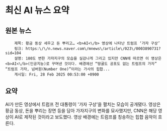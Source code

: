 # 최신 AI 뉴스 요약

## 원본 뉴스
		제목: 황금 동상 세우고 돈 뿌리고… <b>AI<\/b> 영상에 나타난 트럼프 ‘가자 구상’
		링크: https:\/\/n.news.naver.com\/mnews\/article\/023\/0003890731?sid=104
		설명: 180도 변한 가자지구의 모습을 실감나게 그리고 있지만 CNN에 따르면 이 영상은 <b>AI<\/b>(인공지능)로 꾸며낸 것이다. 배경에선 “땅굴도 공포도 없는 트럼프의 가자” “트럼프 가자, 넘버원(Number One)”이라는 가사의 힙합... 
		게시일: Fri, 28 Feb 2025 00:53:00 +0900


## 요약
AI가 만든 영상에서 트럼프 전 대통령이 '가자 구상'을 펼치는 모습이 공개됐다. 영상은 황금 동상, 돈을 뿌리는 장면 등을 담아 가자지구의 변화를 묘사했지만, CNN은 해당 영상이 AI로 제작된 것이라고 보도했다. 영상 배경에는 트럼프를 칭송하는 힙합 음악이 흐른다.
